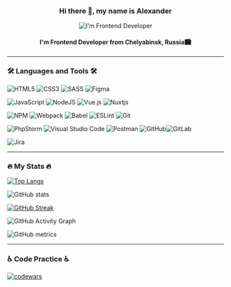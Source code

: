 <div id="container" align="center">

### Hi there 👋, my name is Alexander
![I'm Frontend Developer](https://media.giphy.com/media/qgQUggAC3Pfv687qPC/giphy.gif)
#### I'm Frontend Developer from Chelyabinsk, Russia🏙️

</div>

---
### :hammer_and_wrench: Languages and Tools :hammer_and_wrench:
![HTML5](https://img.shields.io/badge/html5-%23E34F26.svg?style=for-the-badge&logo=html5&logoColor=white) ![CSS3](https://img.shields.io/badge/css3-%231572B6.svg?style=for-the-badge&logo=css3&logoColor=white) 	![SASS](https://img.shields.io/badge/SASS-hotpink.svg?style=for-the-badge&logo=SASS&logoColor=white) ![Figma](https://img.shields.io/badge/figma-%23F24E1E.svg?style=for-the-badge&logo=figma&logoColor=white) 

![JavaScript](https://img.shields.io/badge/javascript-%23323330.svg?style=for-the-badge&logo=javascript&logoColor=%23F7DF1E) ![NodeJS](https://img.shields.io/badge/node.js-6DA55F?style=for-the-badge&logo=node.js&logoColor=white) ![Vue.js](https://img.shields.io/badge/vuejs-%2335495e.svg?style=for-the-badge&logo=vuedotjs&logoColor=%234FC08D) ![Nuxtjs](https://img.shields.io/badge/Nuxt-002E3B?style=for-the-badge&logo=nuxtdotjs&logoColor=#00DC82)

![NPM](https://img.shields.io/badge/NPM-%23000000.svg?style=for-the-badge&logo=npm&logoColor=white) ![Webpack](https://img.shields.io/badge/webpack-%238DD6F9.svg?style=for-the-badge&logo=webpack&logoColor=black)	![Babel](https://img.shields.io/badge/Babel-F9DC3e?style=for-the-badge&logo=babel&logoColor=black) ![ESLint](https://img.shields.io/badge/ESLint-4B3263?style=for-the-badge&logo=eslint&logoColor=white) ![Git](https://img.shields.io/badge/git-%23F05033.svg?style=for-the-badge&logo=git&logoColor=white)

![PhpStorm](https://img.shields.io/badge/phpstorm-143?style=for-the-badge&logo=phpstorm&logoColor=black&color=black&labelColor=darkorchid) ![Visual Studio Code](https://img.shields.io/badge/Visual%20Studio%20Code-0078d7.svg?style=for-the-badge&logo=visual-studio-code&logoColor=white) ![Postman](https://img.shields.io/badge/Postman-FF6C37?style=for-the-badge&logo=postman&logoColor=white) ![GitHub](https://img.shields.io/badge/github-%23121011.svg?style=for-the-badge&logo=github&logoColor=white)![GitLab](https://img.shields.io/badge/gitlab-%23181717.svg?style=for-the-badge&logo=gitlab&logoColor=white) 

![Jira](https://img.shields.io/badge/jira-%230A0FFF.svg?style=for-the-badge&logo=jira&logoColor=white)

---
### :fire: My Stats :fire:

[![Top Langs](https://github-readme-stats.vercel.app/api/top-langs/?username=VarleyElectra&theme=tokyonight)](https://github.com/anuraghazra/github-readme-stats) 

![GitHub stats](https://github-readme-stats.vercel.app/api?username=VarleyElectra&show_icons=true&count_private=true&theme=tokyonight)

[![GitHub Streak](https://streak-stats.demolab.com?user=VarleyElectra&theme=tokyonight&hide_border=true&border_radius=5&date_format=j%20M%5B%20Y%5D)](https://git.io/streak-stats)

![GitHub Activity Graph](https://activity-graph.herokuapp.com/graph?username=VarleyElectra&theme=tokyo-night) 

![GitHub metrics](https://metrics.lecoq.io/VarleyElectra)  

---
### :wheelchair: Code Practice :wheelchair:
[![codewars](https://www.codewars.com/users/VarleyElectra/badges/large)](https://www.codewars.com/users/VarleyElectra)
